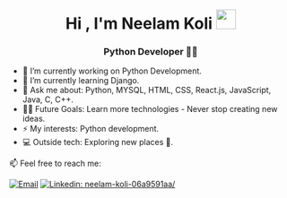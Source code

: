 <h1 align="center"><b>Hi , I'm Neelam Koli </b><img src="https://media.giphy.com/media/hvRJCLFzcasrR4ia7z/giphy.gif" width="35"></h1>

<h3 align="center"> Python Developer 👩‍💻</h3>

- 🔭 I’m currently working on Python Development.
- 🌱 I’m currently learning Django.
- 💬 Ask me about: Python, MYSQL, HTML, CSS, React.js, JavaScript, Java, C, C++.
- 💪🏼 Future Goals: Learn more technologies - Never stop creating new ideas.
- ⚡ My interests: Python development.
- 💻 Outside tech: Exploring new places 🌴.

📫  Feel free to reach me: 

[![Email](https://img.shields.io/badge/Email-%40neelamkoli06@gmail.com%20-blue)](mailto:neelamkoli06@gmail.com?)
[![Linkedin: neelam-koli-06a9591aa/](https://img.shields.io/badge/-NeelamKoli-blue?style=flat-square&logo=Linkedin&logoColor=white&link=https://www.linkedin.com/in/neelam-koli-06a9591aa/)](https://www.linkedin.com/in/neelam-koli-06a9591aa/)

